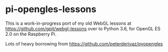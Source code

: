 # pi-opengles-lessons

This is a work-in-progress port of my old WebGL lessons at 
https://github.com/gpjt/webgl-lessons over to Python 3.6, 
for OpenGL ES 2.0 on the Raspberry Pi. 

Lots of heavy borrowing from https://github.com/peterderivaz/pyopengles
